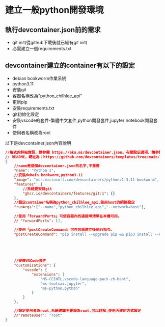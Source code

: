 # 建立一般python開發環境

## 執行devcontainer.json前的需求
- git init(從github下載後就已經有git init)
- 必需建立一個requirements.txt

## devcontainer建立的container有以下的設定
- debian bookworm作業系統
- python3.11
- 安裝git
- 容器名稱改為"python_chilhlee_api"
- 更新pip
- 安裝requirements.txt
- git初始化設定
- 安裝vscode的套件-繁體中文套件,python開發套件,jupyter notebook開發套件
- 使用者名稱改為root

以下是devcontainer.json內容說明

```json
//格式的詳細資訊，請參閱 https://aka.ms/devcontainer.json。有關設定選項，請參閱
// README，網址為：https://github.com/devcontainers/templates/tree/main/src/python
{
	//name是這個devcontainer.json的名字,不重要
	"name": "Python 3",
	//安裝debain bookworm,python3.11
	"image": "mcr.microsoft.com/devcontainers/python:1-3.11-bookworm",
	"features": {
		//系統要安裝git
		"ghcr.io/devcontainers/features/git:1": {}
	},
	//設定container名稱為python_chilhlee_api,使用host的網路設定
	"runArgs":["--name","python_chilhlee_api","--network=host"],
	
	//使用「forwardPorts」可使容器內的連接埠清單在本機可用。 
	// "forwardPorts": [],

	//使用「postCreateCommand」可在容器建立後執行指令。
	"postCreateCommand": "pip install --upgrade pip && pip3 install --user -r requirements.txt && git config --global user.name \"roberthsu2003\" && git config --global user.email \"roberthsu2003@gmail.com\"",


		
	

	//安裝VSCode套件
	"customizations": {
		"vscode": {
			"extensions": [
				"MS-CEINTL.vscode-language-pack-zh-hant",
				"ms-toolsai.jupyter",
				"ms-python.python"
			]
		}
	},

	//設定使用者為root,系統建議不要設為root,可以註解,使用內建的方式設定
	//"remoteUser": "root"
}

```